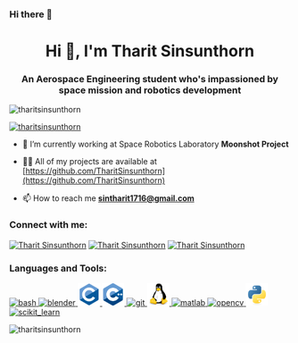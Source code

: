 ### Hi there 👋

<!--
**TharitSinsunthorn/TharitSinsunthorn** is a ✨ _special_ ✨ repository because its `README.md` (this file) appears on your GitHub profile.

Here are some ideas to get you started:

- 🔭 I’m currently working on ...
- 🌱 I’m currently learning ...
- 👯 I’m looking to collaborate on ...
- 🤔 I’m looking for help with ...
- 💬 Ask me about ...
- 📫 How to reach me: ...
- 😄 Pronouns: ...
- ⚡ Fun fact: ...
-->

<h1 align="center">Hi 👋, I'm Tharit Sinsunthorn</h1>
<h3 align="center">An Aerospace Engineering student who's impassioned by space mission and robotics development</h3>

<p align="left"> <img src="https://komarev.com/ghpvc/?username=tharitsinsunthorn&label=Profile%20views&color=0e75b6&style=flat" alt="tharitsinsunthorn" /> </p>

<p align="left"> <a href="https://github.com/ryo-ma/github-profile-trophy"><img src="https://github-profile-trophy.vercel.app/?username=tharitsinsunthorn" alt="tharitsinsunthorn" /></a> </p>

- 🔭 I’m currently working at Space Robotics Laboratory **Moonshot Project**

- 👨‍💻 All of my projects are available at [https://github.com/TharitSinsunthorn](https://github.com/TharitSinsunthorn)

- 📫 How to reach me **sintharit1716@gmail.com**

<h3 align="left">Connect with me:</h3>
<p align="left">
<a href="https://www.linkedin.com/in/tharit-sinsunthorn-58376523b/" target="blank"><img align="center" src="https://raw.githubusercontent.com/rahuldkjain/github-profile-readme-generator/master/src/images/icons/Social/linked-in-alt.svg" alt="Tharit Sinsunthorn" height="30" width="40" /></a>
<a href="https://www.facebook.com/tharitkaka" target="blank"><img align="center" src="https://raw.githubusercontent.com/rahuldkjain/github-profile-readme-generator/master/src/images/icons/Social/facebook.svg" alt="Tharit Sinsunthorn" height="30" width="40" /></a>
<a href="https://www.instagram.com/thatharit__?igsh=bG8yeGs1bXJpcXU3&utm_source=qr" target="blank"><img align="center" src="https://raw.githubusercontent.com/rahuldkjain/github-profile-readme-generator/master/src/images/icons/Social/instagram.svg" alt="Tharit Sinsunthorn" height="30" width="40" /></a>
</p>

<h3 align="left">Languages and Tools:</h3>
<p align="left"> <a href="https://www.gnu.org/software/bash/" target="_blank" rel="noreferrer"> <img src="https://www.vectorlogo.zone/logos/gnu_bash/gnu_bash-icon.svg" alt="bash" width="40" height="40"/> </a> <a href="https://www.blender.org/" target="_blank" rel="noreferrer"> <img src="https://download.blender.org/branding/community/blender_community_badge_white.svg" alt="blender" width="40" height="40"/> </a> <a href="https://www.cprogramming.com/" target="_blank" rel="noreferrer"> <img src="https://raw.githubusercontent.com/devicons/devicon/master/icons/c/c-original.svg" alt="c" width="40" height="40"/> </a> <a href="https://www.w3schools.com/cpp/" target="_blank" rel="noreferrer"> <img src="https://raw.githubusercontent.com/devicons/devicon/master/icons/cplusplus/cplusplus-original.svg" alt="cplusplus" width="40" height="40"/> </a> <a href="https://git-scm.com/" target="_blank" rel="noreferrer"> <img src="https://www.vectorlogo.zone/logos/git-scm/git-scm-icon.svg" alt="git" width="40" height="40"/> </a> <a href="https://www.linux.org/" target="_blank" rel="noreferrer"> <img src="https://raw.githubusercontent.com/devicons/devicon/master/icons/linux/linux-original.svg" alt="linux" width="40" height="40"/> </a> <a href="https://www.mathworks.com/" target="_blank" rel="noreferrer"> <img src="https://upload.wikimedia.org/wikipedia/commons/2/21/Matlab_Logo.png" alt="matlab" width="40" height="40"/> </a> <a href="https://opencv.org/" target="_blank" rel="noreferrer"> <img src="https://www.vectorlogo.zone/logos/opencv/opencv-icon.svg" alt="opencv" width="40" height="40"/> </a> <a href="https://www.python.org" target="_blank" rel="noreferrer"> <img src="https://raw.githubusercontent.com/devicons/devicon/master/icons/python/python-original.svg" alt="python" width="40" height="40"/> </a> <a href="https://scikit-learn.org/" target="_blank" rel="noreferrer"> <img src="https://upload.wikimedia.org/wikipedia/commons/0/05/Scikit_learn_logo_small.svg" alt="scikit_learn" width="40" height="40"/> </a> </p>

<p><img align="left" src="https://github-readme-stats.vercel.app/api/top-langs?username=tharitsinsunthorn&show_icons=true&locale=en&layout=compact" alt="tharitsinsunthorn" /></p>

<!-- <p>&nbsp;<img align="center" src="https://github-readme-stats.vercel.app/api?username=tharitsinsunthorn&show_icons=true&locale=en" alt="tharitsinsunthorn" /></p> -->

<!-- <p><img align="center" src="https://github-readme-streak-stats.herokuapp.com/?user=tharitsinsunthorn&" alt="tharitsinsunthorn" /></p> -->
